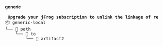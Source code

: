 #### generic
<pre>
<strong> Upgrade your jFrog subscription to unlink the linkage of related artifacts in Artifactory. </strong>
📦 generic-local
└── 📁 path
    └── 📁 to
        └── 📄 artifact2

</pre>